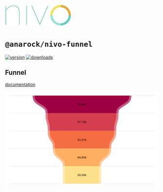 <a href="https://nivo.rocks"><img alt="nivo" src="https://raw.githubusercontent.com/plouc/nivo/master/nivo.png" width="216" height="68"/></a>

# `@anarock/nivo-funnel`

[![version](https://img.shields.io/npm/v/@anarock/nivo-funnel?style=for-the-badge)](https://www.npmjs.com/package/@anarock/nivo-funnel)
[![downloads](https://img.shields.io/npm/dm/@anarock/nivo-funnel?style=for-the-badge)](https://www.npmjs.com/package/@anarock/nivo-funnel)

## Funnel

[documentation](http://nivo.rocks/funnel/)

![Funnel](https://raw.githubusercontent.com/plouc/nivo/master/website/src/assets/captures/funnel.png)
